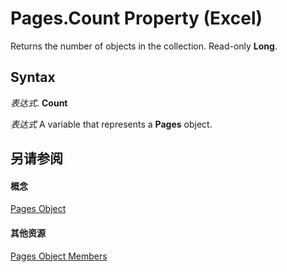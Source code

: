
# Pages.Count Property (Excel)

Returns the number of objects in the collection. Read-only  **Long**.


## Syntax

 _表达式_. **Count**

 _表达式_ A variable that represents a **Pages** object.


## 另请参阅


#### 概念


[Pages Object](ecedccc4-e1af-6a66-9d83-bd0cf76dfe68.md)
#### 其他资源


[Pages Object Members](http://msdn.microsoft.com/library/970cda07-ab54-2142-1f0c-d11a1ee4f566%28Office.15%29.aspx)